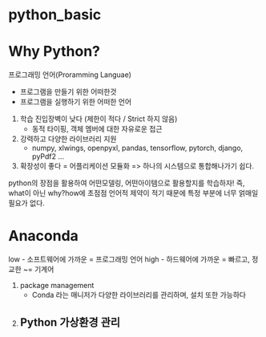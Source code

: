 # python_basic

# Why Python?
프로그래밍 언어(Proramming Languae)
- 프로그램을 만들기 위한 어떠한것
- 프로그램을 실행하기 위한 어떠한 언어

1. 학습 진입장벽이 낮다 (제한이 적다 / Strict 하지 않음)
    - 동적 타이핑, 객체 멤버에 대한 자유로운 접근
2. 강력하고 다양한 라이브러리 지원
    - numpy, xlwings, openpyxl, pandas, tensorflow, pytorch, django, pyPdf2 ...
3. 확장성이 좋다 = 어플리케이션 모듈화 => 하나의 시스템으로 통합해나가기 쉽다.

python의 장점을 활용하여 어떤모델링, 어떤아이템으로 활용할지를 학습하자!
즉, what이 아닌 why?how에 초점점
언어적 제약이 적기 때문에 특정 부분에 너무 얽매일 필요가 없다.


# Anaconda
low - 소프트웨어에 가까운 = 프로그래밍 언어
high - 하드웨어에 가까운 = 빠르고, 정교한 ~= 기계어

1) package management
    - Conda 라는 매니저가 다양한 라이브러리를 관리하며, 설치 또한 가능하다
2) Python 가상환경 관리
    - 